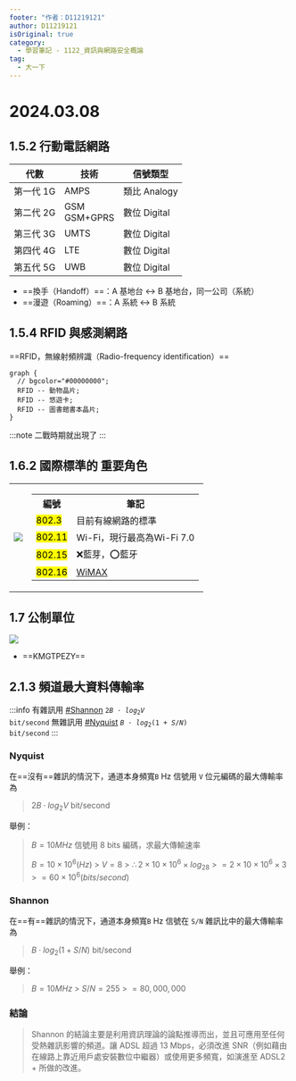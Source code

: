 ```yaml
---
footer: "作者：D11219121"
author: D11219121
isOriginal: true
category:
  - 學習筆記 - 1122_資訊與網路安全概論
tag:
  - 大一下
---
```


# 2024.03.08

## 1.5.2 行動電話網路

| 代數      | 技術            | 信號類型     |
| --------- | --------------- | ------------ |
| 第一代 1G | AMPS            | 類比 Analogy |
| 第二代 2G | GSM<br>GSM+GPRS | 數位 Digital |
| 第三代 3G | UMTS            | 數位 Digital |
| 第四代 4G | LTE             | 數位 Digital |
| 第五代 5G | UWB             | 數位 Digital |

- ==換手（Handoff）==：A 基地台 ↔ B 基地台，同一公司（系統）
- ==漫遊（Roaming）==：A 系統 ↔ B 系統

## 1.5.4 RFID 與感測網路

==RFID，無線射頻辨識（Radio-frequency identification）==

```graphviz
graph {
  // bgcolor="#00000000";
  RFID -- 動物晶片;
  RFID -- 悠遊卡;
  RFID -- 圖書館書本晶片;
}
```

:::note
二戰時期就出現了
:::

## 1.6.2 國際標準的 重要角色

<table>
  <tr>
    <td>
      <img src="/studing/information-and-network-security/2024.03.08/0.png">
    </td>
    <td>
      <table>
        <tr>
          <th>編號</th>
          <th>筆記</th>
        </tr>
        <tr>
          <td><mark>802.3</mark></td>
          <td>目前有線網路的標準</td>
        </tr>
        <tr>
          <td><mark>802.11</mark></td>
          <td>Wi-Fi，現行最高為Wi-Fi 7.0</td>
        </tr>
        <tr>
          <td><mark>802.15</mark></td>
          <td>❌藍芽，⭕藍牙</td>
        </tr>
        <tr>
          <td><mark>802.16</mark></td>
          <td><a href="https://zh.wikipedia.org/zh-tw/WiMAX">WiMAX</a></td>
        </tr>
      </table>
    </td>
  </tr>
</table>

## 1.7 公制單位

![](/studing/information-and-network-security/2024.03.08/1.png)

- ==KMGTPEZY==

## 2.1.3 頻道最大資料傳輸率

:::info
有雜訊用 [#Shannon](#shnnon) <code>$2B\cdot log_2V$ bit/second</code>
無雜訊用 [#Nyquist](#nyquist) <code>$B\cdot log_2(1+S/N)$ bit/second</code>
:::

### Nyquist

在==沒有==雜訊的情況下，通道本身頻寬`B` Hz 信號用 `V` 位元編碼的最大傳輸率為

> $2B\cdot log_2V$ bit/second

舉例：

> $B = 10 MHz$
> 信號用 8 bits 編碼，求最大傳輸速率
>
> $B=10\times 10^6(Hz)$ > $V=8$ > $\therefore 2\times 10\times 10^6\times log_28$ > $=2\times 10\times 10^6\times 3$ > $=60\times 10^6(bits/second)$

### Shannon

在==有==雜訊的情況下，通道本身頻寬`B` Hz 信號在 `S/N` 雜訊比中的最大傳輸率為

> $B\cdot log_2(1+S/N)$ bit/second

舉例：

> $B=10MHz$ > $S/N=255$ > $=80,000,000$

### 結論

> Shannon 的結論主要是利用資訊理論的論點推導而出，並且可應用至任何受熱雜訊影響的頻道。讓 ADSL 超過 13 Mbps，必須改進 SNR（例如藉由在線路上靠近用戶處安裝數位中繼器）或使用更多頻寬，如演進至 ADSL2 + 所做的改進。

